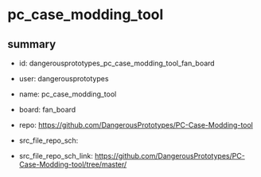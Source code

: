 # pc_case_modding_tool
 
## summary 
* id: dangerousprototypes_pc_case_modding_tool_fan_board
* user: dangerousprototypes
* name: pc_case_modding_tool
* board: fan_board
* repo: https://github.com/DangerousPrototypes/PC-Case-Modding-tool



* src_file_repo_sch: 
* src_file_repo_sch_link: https://github.com/DangerousPrototypes/PC-Case-Modding-tool/tree/master/






